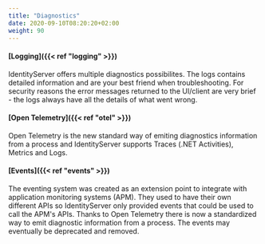 ```yaml
---
title: "Diagnostics"
date: 2020-09-10T08:20:20+02:00
weight: 90
---
```


#### [**Logging**]({{< ref "logging" >}})
IdentityServer offers multiple diagnostics possibilites. The logs contains detailed information and
are your best friend when troubleshooting. For security reasons the error messages returned
to the UI/client are very brief - the logs always have all the details of what went wrong.

#### [**Open Telemetry**]({{< ref "otel" >}})
Open Telemetry is the new standard way of emiting diagnostics information from a process and
IdentityServer supports Traces (.NET Activities), Metrics and Logs.

#### [**Events**]({{< ref "events" >}})
The eventing system was created as an extension point to integrate with application monitoring 
systems (APM). They used to have their own different APIs so IdentityServer only provided events 
that could be used to call the APM's APIs. Thanks to Open Telemetry there is now a standardized 
way to emit diagnostic information from a process. The events may eventually be deprecated and removed.